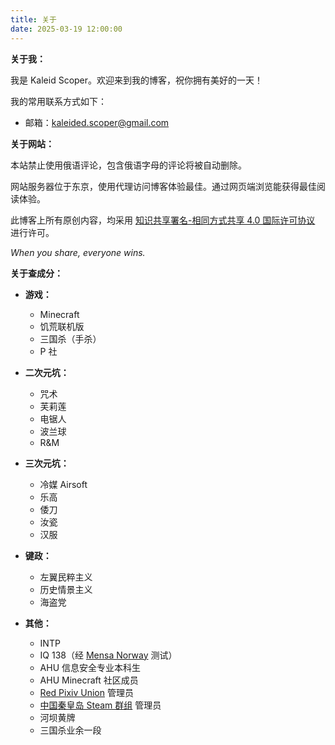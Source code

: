 ```yaml
---
title: 关于
date: 2025-03-19 12:00:00
---
```


**关于我：**

我是 Kaleid Scoper。欢迎来到我的博客，祝你拥有美好的一天！

我的常用联系方式如下：

- 邮箱：kaleided.scoper@gmail.com

**关于网站：**

本站禁止使用俄语评论，包含俄语字母的评论将被自动删除。

网站服务器位于东京，使用代理访问博客体验最佳。通过网页端浏览能获得最佳阅读体验。

此博客上所有原创内容，均采用 [知识共享署名-相同方式共享 4.0 国际许可协议](https://creativecommons.org/licenses/by-sa/4.0/deed.zh) 进行许可。

*When you share, everyone wins.*

**关于查成分：**

- **游戏：**
  - Minecraft
  - 饥荒联机版
  - 三国杀（手杀）
  - P 社

- **二次元坑：**
  - 咒术
  - 芙莉莲
  - 电锯人
  - 波兰球
  - R&M

- **三次元坑：**
  - 冷媒 Airsoft
  - 乐高
  - 倭刀
  - 汝瓷
  - 汉服

- **键政：**
  - 左翼民粹主义
  - 历史情景主义
  - 海盗党

- **其他：**
  - INTP
  - IQ 138（经 [Mensa Norway](https://test.mensa.no/) 测试）
  - AHU 信息安全专业本科生
  - AHU Minecraft 社区成员
  - [Red Pixiv Union](https://www.pixiv.net/) 管理员
  - [中国秦皇岛 Steam 群组](https://steamcommunity.com/) 管理员
  - 河坝黄牌
  - 三国杀业余一段
